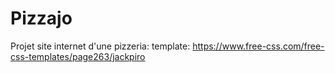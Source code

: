 # Pizzajo
Projet site internet d'une pizzeria:
template: https://www.free-css.com/free-css-templates/page263/jackpiro
